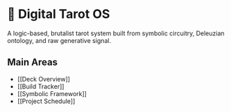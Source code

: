 # 🧠 Digital Tarot OS

A logic-based, brutalist tarot system built from symbolic circuitry, Deleuzian ontology, and raw generative signal.

## Main Areas
- [[Deck Overview]]
- [[Build Tracker]]
- [[Symbolic Framework]]
- [[Project Schedule]]